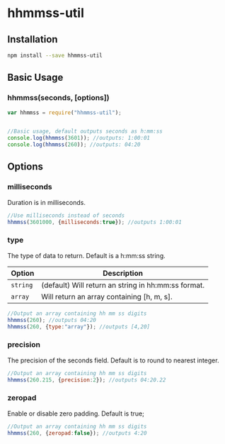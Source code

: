 # hhmmss-util

## Installation

```bash
npm install --save hhmmss-util
```

## Basic Usage
### hhmmss(seconds, [options])
```js
var hhmmss = require("hhmmss-util");


//Basic usage, default outputs seconds as h:mm:ss
console.log(hhmmss(3601)); //outputs: 1:00:01
console.log(hhmmss(260)); //outputs: 04:20

```

## Options

### milliseconds
Duration is in milliseconds.

```js
//Use milliseconds instead of seconds
hhmmss(3601000, {milliseconds:true}); //outputs 1:00:01
```

### type
The type of data to return. Default is a h:mm:ss string.

| Option | Description |
|---|---|
| `string` | (default) Will return an string in hh:mm:ss format. |
| `array` | Will return an array containing [h, m, s]. |

```js
//Output an array containing hh mm ss digits
hhmmss(260); //outputs 04:20
hhmmss(260, {type:"array"}); //outputs [4,20]
```


### precision
The precision of the seconds field. Default is to round to nearest integer.
```js
//Output an array containing hh mm ss digits
hhmmss(260.215, {precision:2}); //outputs 04:20.22
```


### zeropad
Enable or disable zero padding. Default is true;
```js
//Output an array containing hh mm ss digits
hhmmss(260, {zeropad:false}); //outputs 4:20
```
